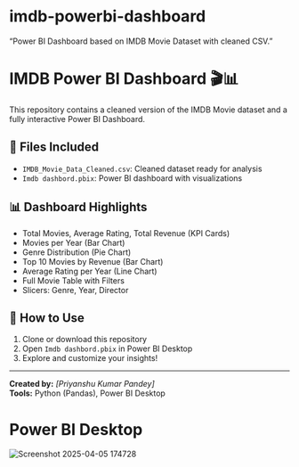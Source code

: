 # imdb-powerbi-dashboard
“Power BI Dashboard based on IMDB Movie Dataset with cleaned CSV.”

# IMDB Power BI Dashboard 🎬📊

This repository contains a cleaned version of the IMDB Movie dataset and a fully interactive Power BI Dashboard.

## 📁 Files Included

- `IMDB_Movie_Data_Cleaned.csv`: Cleaned dataset ready for analysis
- `Imdb dashbord.pbix`: Power BI dashboard with visualizations

## 📊 Dashboard Highlights

- Total Movies, Average Rating, Total Revenue (KPI Cards)
- Movies per Year (Bar Chart)
- Genre Distribution (Pie Chart)
- Top 10 Movies by Revenue (Bar Chart)
- Average Rating per Year (Line Chart)
- Full Movie Table with Filters
- Slicers: Genre, Year, Director

## 🚀 How to Use

1. Clone or download this repository
2. Open `Imdb dashbord.pbix` in Power BI Desktop
3. Explore and customize your insights!

---

**Created by:** *[Priyanshu Kumar Pandey]*  
**Tools:** Python (Pandas), Power BI Desktop

# Power BI Desktop
![Screenshot 2025-04-05 174728](https://github.com/user-attachments/assets/afc2692e-a617-4e24-ab4d-965911a287ea)



